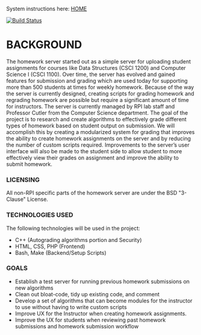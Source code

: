 System instructions here: [HOME](https://github.com/RCOS-Grading-Server/HWserver/wiki)

[![Build Status](https://travis-ci.org/RCOS-Grading-Server/HWserver.svg?branch=master)](https://travis-ci.org/RCOS-Grading-Server/HWserver)

# BACKGROUND

The homework server started out as a simple server for uploading student assignments for courses like Data Structures (CSCI 1200) and Computer Science I (CSCI 1100). Over time, the server has evolved and gained features for submission and grading which are used today for supporting more than 500 students at times for weekly homework. Because of the way the server is currently designed, creating scripts for grading homework and regrading homework are possible but require a significant amount of time for instructors. The server is currently managed by RPI lab staff and Professor Cutler from the Computer Science department. The goal of the project is to research and create algorithms to effectively grade different types of homework based on student output on submission. We will accomplish this by creating a modularized system for grading that improves the ability to create homework assignments on the server and by reducing the number of custom scripts required. Improvements to the server’s user interface will also be made to the student side to allow student to more effectively view their grades on assignment and improve the ability to submit homework.

### LICENSING
All non-RPI specific parts of the homework server are under the BSD "3-Clause" License.

### TECHNOLOGIES USED
The following technologies will be used in the project:
*	C++ (Autograding algorithms portion and Security)
*	HTML, CSS, PHP (Frontend)
* 	Bash, Make (Backend/Setup Scripts)

### GOALS
*	Establish a test server for running previous homework submissions on new algorithms
*	Clean out bloat-code, tidy up existing code, and comment
*	Develop a set of algorithms that can become modules for the instructor to use without having to write custom scripts
*	Improve UX for the Instructor when creating homework assignments.
*	Improve the UX for students when reviewing past homework submissions and homework submission workflow

